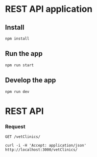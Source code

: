 # REST API application

## Install

```
npm install
```

## Run the app

```
npm run start
```

## Develop the app

```
npm run dev
```

# REST API

### Request

`GET /vetClinics/`

```
curl -i -H 'Accept: application/json' http://localhost:3000/vetClinics/
```

<!-- ### Response

```
HTTP/1.1 200 OK
Date: Thu, 24 Feb 2011 12:36:30 GMT
Status: 200 OK
Connection: close
Content-Type: application/json
Content-Length: 2

{

}
``` -->
